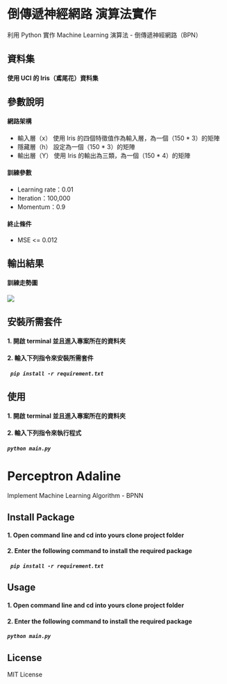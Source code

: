 # 倒傳遞神經網路 演算法實作
利用 Python 實作 Machine Learning 演算法 - 倒傳遞神經網路（BPN）

## 資料集
#### 使用 UCI 的 Iris（鳶尾花）資料集

## 參數說明
#### 網路架構
- 輸入層（x）
使用 Iris 的四個特徵值作為輸入層，為一個（150 * 3）的矩陣
- 隱藏層（h）
設定為一個（150 * 3）的矩陣
- 輸出層（Y）
使用 Iris 的輸出為三類，為一個（150 * 4）的矩陣
#### 訓練參數
- Learning rate：0.01
- Iteration：100,000
- Momentum：0.9
#### 終止條件
- MSE <= 0.012
## 輸出結果
#### 訓練走勢圖
![](https://i.imgur.com/CY5BWFf.png)

## 安裝所需套件
#### 1. 開啟 terminal 並且進入專案所在的資料夾
#### 2. 輸入下列指令來安裝所需套件
#####  ```` pip install -r requirement.txt````

## 使用
#### 1. 開啟 terminal 並且進入專案所在的資料夾
#### 2. 輸入下列指令來執行程式
#####  ````python main.py````



# Perceptron Adaline
Implement Machine Learning Algorithm - BPNN

## Install Package
#### 1. Open command line and cd into yours clone project folder
#### 2. Enter the following command to install the required package
#####  ```` pip install -r requirement.txt````

## Usage
#### 1. Open command line and cd into yours clone project folder
#### 2. Enter the following command to install the required package
#####  ````python main.py````

## License
MIT License
